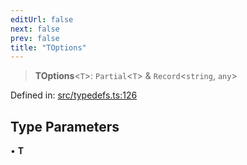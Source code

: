 ```yaml
---
editUrl: false
next: false
prev: false
title: "TOptions"
---
```


> **TOptions**\<`T`\>: `Partial`\<`T`\> & `Record`\<`string`, `any`\>

Defined in: [src/typedefs.ts:126](https://github.com/fabricjs/fabric.js/blob/8748628df7e9de00ba77413bfc3ad9e9fe9d4f30/src/typedefs.ts#L126)

## Type Parameters

• **T**
